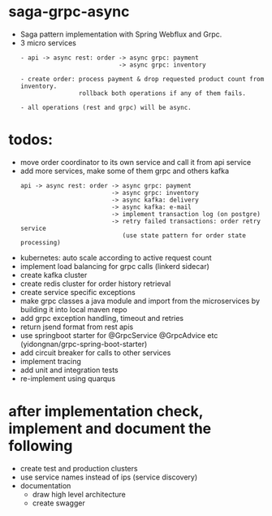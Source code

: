 # saga-grpc-async
- Saga pattern implementation with Spring Webflux and Grpc.
- 3 micro services
  ~~~
  - api -> async rest: order -> async grpc: payment
                             -> async grpc: inventory
  
  - create order: process payment & drop requested product count from inventory.
                  rollback both operations if any of them fails.

  - all operations (rest and grpc) will be async.
  ~~~

# todos:
- move order coordinator to its own service and call it from api service
- add more services, make some of them grpc and others kafka
  ~~~
  api -> async rest: order -> async grpc: payment
                           -> async grpc: inventory
                           -> async kafka: delivery
                           -> async kafka: e-mail
                           -> implement transaction log (on postgre)
                           -> retry failed transactions: order retry service
                              (use state pattern for order state processing)
  ~~~
- kubernetes: auto scale according to active request count
- implement load balancing for grpc calls (linkerd sidecar)
- create kafka cluster
- create redis cluster for order history retrieval
- create service specific exceptions
- make grpc classes a java module and import from the microservices by building it into local maven repo
- add grpc exception handling, timeout and retries
- return jsend format from rest apis
- use springboot starter for @GrpcService @GrpcAdvice etc (yidongnan/grpc-spring-boot-starter)
- add circuit breaker for calls to other services
- implement tracing
- add unit and integration tests
- re-implement using quarqus

# after implementation check, implement and document the following
- create test and production clusters
- use service names instead of ips (service discovery)
- documentation
  - draw high level architecture
  - create swagger
